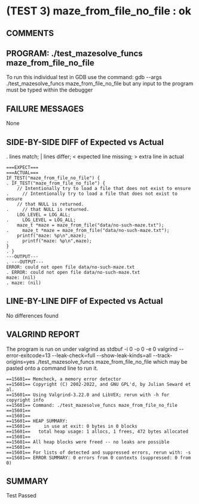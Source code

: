 (TEST 3) maze_from_file_no_file : ok
====================================

COMMENTS
--------


PROGRAM: ./test_mazesolve_funcs maze_from_file_no_file
------------------------------------------------------
To run this individual test in GDB use the command:
  gdb --args ./test_mazesolve_funcs maze_from_file_no_file
but any input to the program must be typed within the debugger

FAILURE MESSAGES
----------------
None

SIDE-BY-SIDE DIFF of Expected vs Actual
---------------------------------------
. lines match; | lines differ; < expected line missing; > extra line in actual

```sdiff
===EXPECT===                                                            ===ACTUAL===
IF_TEST("maze_from_file_no_file") {                                   . IF_TEST("maze_from_file_no_file") {
    // Intentionally try to load a file that does not exist to ensure .     // Intentionally try to load a file that does not exist to ensure
    // that NULL is returned.                                         .     // that NULL is returned.
    LOG_LEVEL = LOG_ALL;                                              .     LOG_LEVEL = LOG_ALL;
    maze_t *maze = maze_from_file("data/no-such-maze.txt");           .     maze_t *maze = maze_from_file("data/no-such-maze.txt");
    printf("maze: %p\n",maze);                                        .     printf("maze: %p\n",maze);
}                                                                     . }
---OUTPUT---                                                          . ---OUTPUT---
ERROR: could not open file data/no-such-maze.txt                      . ERROR: could not open file data/no-such-maze.txt
maze: (nil)                                                           . maze: (nil)

```

LINE-BY-LINE DIFF of Expected vs Actual
---------------------------------------
No differences found

VALGRIND REPORT
---------------
The program is run on under valgrind as
  stdbuf -i 0 -o 0 -e 0 valgrind --error-exitcode=13 --leak-check=full --show-leak-kinds=all --track-origins=yes ./test_mazesolve_funcs maze_from_file_no_file
which may be pasted onto a command line to run it.

```
==15601== Memcheck, a memory error detector
==15601== Copyright (C) 2002-2022, and GNU GPL'd, by Julian Seward et al.
==15601== Using Valgrind-3.22.0 and LibVEX; rerun with -h for copyright info
==15601== Command: ./test_mazesolve_funcs maze_from_file_no_file
==15601== 
==15601== 
==15601== HEAP SUMMARY:
==15601==     in use at exit: 0 bytes in 0 blocks
==15601==   total heap usage: 1 allocs, 1 frees, 472 bytes allocated
==15601== 
==15601== All heap blocks were freed -- no leaks are possible
==15601== 
==15601== For lists of detected and suppressed errors, rerun with: -s
==15601== ERROR SUMMARY: 0 errors from 0 contexts (suppressed: 0 from 0)
```

SUMMARY
-------
Test Passed
